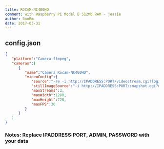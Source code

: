 ```yaml
---
title: ROCAM-NC400HD
comment: with Raspberry Pi Model B 512Mb RAM - jessie
author: BonRm
date: 2017-03-31
---
```

## config.json

```json
{
   "platform":"Camera-ffmpeg",
   "cameras":[
      {
         "name":"Camera Rocam-NC400HD",
         "videoConfig":{
            "source":"-re -i http://IPADDRESS:PORT/videostream.cgi?loginuse=ADMIN&loginpas=PASSWORD",
            "stillImageSource":"-i http://IPADDRESS:PORT/snapshot.cgi?user=ADMIN&pwd=PASSWORD",
            "maxStreams":2,
            "maxWidth":1280,
            "maxHeight":720,
            "maxFPS":30
         }
      }
   ]
}
```

### Notes: Replace IPADDRESS:PORT, ADMIN, PASSWORD with your data
